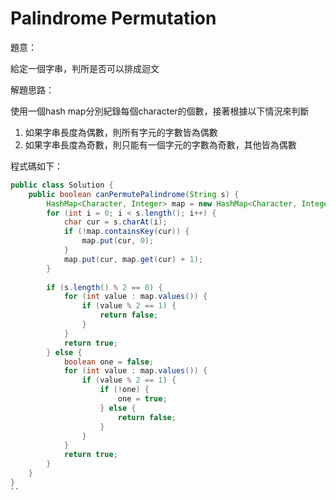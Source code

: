 # Palindrome Permutation

[]()

題意：

給定一個字串，判所是否可以排成迴文


解題思路：

使用一個hash map分別紀錄每個character的個數，接著根據以下情況來判斷

1. 如果字串長度為偶數，則所有字元的字數皆為偶數
2. 如果字串長度為奇數，則只能有一個字元的字數為奇數，其他皆為偶數


程式碼如下：

```java
public class Solution {
    public boolean canPermutePalindrome(String s) {
        HashMap<Character, Integer> map = new HashMap<Character, Integer>();
        for (int i = 0; i < s.length(); i++) {
            char cur = s.charAt(i);
            if (!map.containsKey(cur)) {
                map.put(cur, 0);
            }
            map.put(cur, map.get(cur) + 1);
        }
        
        if (s.length() % 2 == 0) {
            for (int value : map.values()) {
                if (value % 2 == 1) {
                    return false;
                }
            }
            return true;
        } else {
            boolean one = false;
            for (int value : map.values()) {
                if (value % 2 == 1) {
                    if (!one) {
                        one = true;
                    } else {
                        return false;
                    }
                }
            }
            return true;
        }
    }
}
``